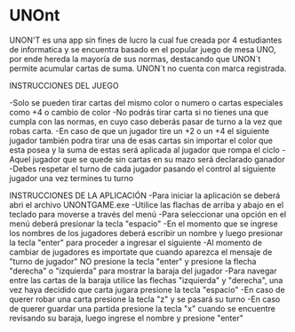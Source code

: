 # UNOnt
UNON'T es una app sin fines de lucro la cual fue creada por 4 estudiantes de informatica y se encuentra basado en el popular juego de mesa UNO, por ende hereda la mayoría de sus normas, destacando que UNON´t permite acumular cartas de suma.
UNON´t no cuenta con marca registrada. 

INSTRUCCIONES DEL JUEGO

-Solo se pueden tirar cartas del mismo color o numero o cartas especiales como +4 o cambio de color
-No podrás tirar carta si no tienes una que cumpla con las normas, en cuyo caso deberás pasar de turno a la vez que robas carta.
-En caso de que un jugador tire un +2 o un +4 el siguiente jugador también podra tirar una de esas cartas sin importar el color que esta posea y la suma de estas será aplicada al jugador que rompa el ciclo
-Aquel jugador que se quede sin cartas en su mazo será declarado ganador
-Debes respetar el turno de cada jugador pasando el control al siguiente jugador una vez termines tu turno

INSTRUCCIONES DE LA APLICACIÓN
-Para iniciar la aplicación se deberá abri el archivo UNONTGAME.exe
-Utilice las flachas de arriba y abajo en el teclado para moverse a través del menú
-Para seleccionar una opción en el menú deberá presionar la tecla "espacio"
-En el momento que se ingrese los nombres de los jugadores deberá escribir un nombre y luego presionar la tecla "enter" para proceder a ingresar el siguiente
-Al momento de cambiar de jugadores es importate que cuando aparezca el mensaje de "turno de jugador" NO presione la tecla "enter" y presione la flecha "derecha" o "izquierda" para mostrar la baraja del jugador
-Para navegar entre las cartas de la baraja utilice las flechas "izquierda" y "derecha", una vez haya decidido que carta jugara presione la tecla "espacio"
-En caso de querer robar una carta presione la tecla "z" y se pasará su turno
-En caso de querer guardar una partida presione la tecla "x" cuando se encuentre revisando su baraja, luego ingrese el nombre y presione "enter"
